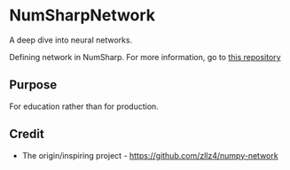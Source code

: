 # NumSharpNetwork

A deep dive into neural networks.

Defining network in NumSharp. For more information, go to [this repository](https://github.com/zllz4/numpy-network)

## Purpose

For education rather than for production.

## Credit

- The origin/inspiring project - <https://github.com/zllz4/numpy-network>
